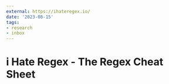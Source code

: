 ```yaml
---
external: https://ihateregex.io/
date: '2023-08-15'
tags:
- research
- inbox
---
```


# i Hate Regex - The Regex Cheat Sheet
